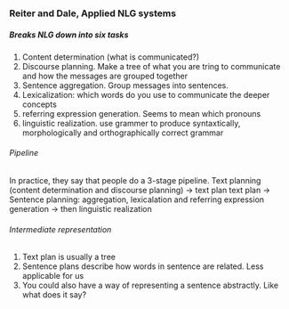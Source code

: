 ### Reiter and Dale, Applied NLG systems 

##### Breaks NLG down into six tasks
1. Content determination (what is communicated?)
2. Discourse planning. Make a tree of what you are tring to communicate and how the messages are grouped together
3. Sentence aggregation. Group messages into sentences.
4. Lexicalization: which words do you use to communicate the deeper concepts
5. referring expression generation. Seems to mean which pronouns 
6. linguistic realization. use grammer to produce syntaxtically, morphologically and orthographically correct grammar


###### Pipeline
In practice, they say that people do a 3-stage pipeline. 
Text planning (content determination and discourse planning) -> text plan
text plan -> Sentence planning: aggregation, lexicalation and referring expression generation 
-> then linguistic realization

###### Intermediate representation

1. Text plan is usually a tree
2. Sentence plans describe how words in sentence are related. Less applicable for us
3. You could also have a way of representing a sentence abstractly. Like what does it say?  
